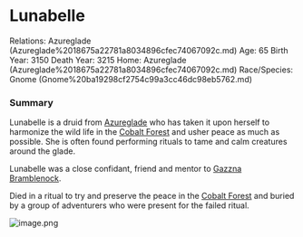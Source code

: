 # Lunabelle

Relations: Azureglade (Azureglade%2018675a22781a8034896cfec74067092c.md) 
Age: 65
Birth Year: 3150
Death Year: 3215
Home: Azureglade (Azureglade%2018675a22781a8034896cfec74067092c.md) 
Race/Species: Gnome (Gnome%20ba19298cf2754c99a3cc46dc98eb5762.md)

### Summary

Lunabelle is a druid from [Azureglade](Azureglade%2018675a22781a8034896cfec74067092c.md) who has taken it upon herself to harmonize the wild life in the [Cobalt Forest](Cobalt%20Forest%2018675a22781a804ebf16d0524faa6b2f.md) and usher peace as much as possible. She is often found performing rituals to tame and calm creatures around the glade.

Lunabelle was a close confidant, friend and mentor to [Gazzna Bramblenock](Gazzna%20Bramblenock%201ac75a22781a80bdb802c4d4b9894cab.md). 

Died in a ritual to try and preserve the peace in the [Cobalt Forest](Cobalt%20Forest%2018675a22781a804ebf16d0524faa6b2f.md) and buried by a group of adventurers who were present for the failed ritual.

![image.png](image%2083.png)